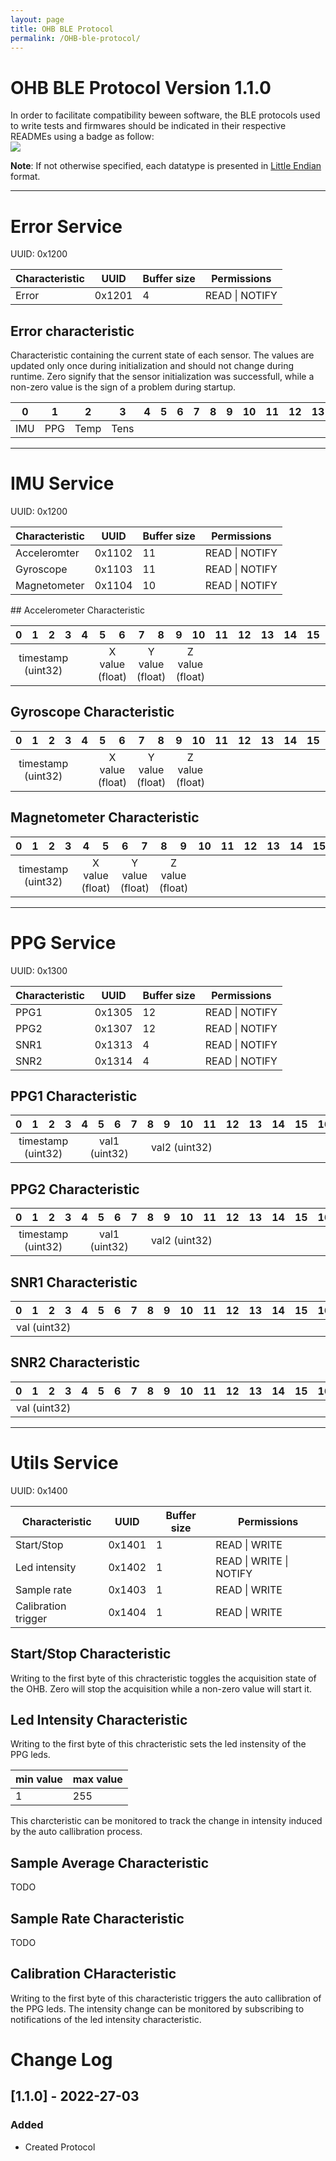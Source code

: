 ```yaml
---
layout: page
title: OHB BLE Protocol
permalink: /OHB-ble-protocol/
---
```

# OHB BLE Protocol Version 1.1.0

In order to facilitate compatibility beween software, the BLE protocols used to write tests and firmwares should be indicated in their respective READMEs using a badge as follow:  
![](https://img.shields.io/badge/OHB--BLE--protocol-1.1.0-blueviolet) 

<strong>Note</strong>: If not otherwise specified, each datatype is presented in [Little Endian](https://en.wikipedia.org/wiki/Endianness) format.

---
# Error Service
UUID: 0x1200

| Characteristic  | UUID  | Buffer size | Permissions |
|---|---|---|---|
|  Error |  0x1201 |  4 |  READ &#124; NOTIFY |

## Error characteristic
Characteristic containing the current state of each sensor. The values are updated only once during initialization and should not change during runtime.
Zero signify that the sensor initialization was successfull, while a non-zero value is the sign of a problem during startup.
<table>
    <thead>
        <tr>
            <th>0</th>
            <th>1</th>
            <th>2</th>
            <th>3</th>
            <th>4</th>
            <th>5</th>
            <th>6</th>
            <th>7</th>
            <th>8</th>
             <th>9</th>
            <th>10</th>
            <th>11</th>
            <th>12</th>
            <th>13</th>
            <th>14</th>
            <th>15</th>
            <th>16</th>
            <th>17</th>
            <th>18</th>
            <th>19</th>
        </tr>
    </thead>
    <tbody>
        <tr>
            <td colspan=1 align="center">IMU</td>
            <td colspan=1 align="center">PPG</td>
            <td colspan=1 align="center">Temp</td>
            <td colspan=1 align="center">Tens</td>
        </tr>
    </tbody>
</table>

---

# IMU Service
UUID: 0x1200
<table>
    <thead>
        <tr>
            <th>Characteristic</th>
            <th>UUID</th>
            <th>Buffer size</th>
            <th>Permissions</th>
        </tr>
    </thead>
    <tbody>
        <tr>
            <td>Acceleromter</td>
            <td>0x1102</td>
            <td>11</td>
            <td>READ &#124; NOTIFY</td>
        </tr>
        <tr>
            <td>Gyroscope</td>
            <td>0x1103</td>
            <td>11</td>
            <td> READ &#124; NOTIFY </td>
        </tr>
        <tr>
            <td>Magnetometer</td>
            <td>0x1104</td>
            <td>10</td>
            <td> READ &#124; NOTIFY</td>
        </tr>
    </tbody>
</table>
## Accelerometer Characteristic
<table>
    <thead>
        <tr>
            <th>0</th>
            <th>1</th>
            <th>2</th>
            <th>3</th>
            <th>4</th>
            <th>5</th>
            <th>6</th>
            <th>7</th>
            <th>8</th>
            <th>9</th>
            <th>10</th>
            <th>11</th>
            <th>12</th>
            <th>13</th>
            <th>14</th>
            <th>15</th>
            <th>16</th>
            <th>17</th>
            <th>18</th>
            <th>19</th>
        </tr>
    </thead>
    <tbody>
        <tr>
            <td colspan=4 align="center">timestamp (uint32) </td>
            <td colspan=1 align="center"></td>
            <td colspan=2 align="center">X value (float)</td>
            <td colspan=2 align="center">Y value (float)</td>
            <td colspan=2 align="center">Z value (float)</td>
        </tr>
    </tbody>
</table>

## Gyroscope Characteristic
<table>
    <thead>
        <tr>
            <th>0</th>
            <th>1</th>
            <th>2</th>
            <th>3</th>
            <th>4</th>
            <th>5</th>
            <th>6</th>
            <th>7</th>
            <th>8</th>
            <th>9</th>
            <th>10</th>
            <th>11</th>
            <th>12</th>
            <th>13</th>
            <th>14</th>
            <th>15</th>
            <th>16</th>
            <th>17</th>
            <th>18</th>
            <th>19</th>
        </tr>
    </thead>
    <tbody>
        <tr>
            <td colspan=4 align="center">timestamp (uint32) </td>
            <td colspan=1 align="center"></td>
            <td colspan=2 align="center">X value (float)</td>
            <td colspan=2 align="center">Y value (float)</td>
            <td colspan=2 align="center">Z value (float)</td>
        </tr>
    </tbody>
</table>

## Magnetometer Characteristic
<table>
    <thead>
        <tr>
            <th>0</th>
            <th>1</th>
            <th>2</th>
            <th>3</th>
            <th>4</th>
            <th>5</th>
            <th>6</th>
            <th>7</th>
            <th>8</th>
            <th>9</th>
            <th>10</th>
            <th>11</th>
            <th>12</th>
            <th>13</th>
            <th>14</th>
            <th>15</th>
            <th>16</th>
            <th>17</th>
            <th>18</th>
            <th>19</th>
        </tr>
    </thead>
    <tbody>
        <tr>
            <td colspan=4 align="center">timestamp (uint32) </td>
            <td colspan=2 align="center">X value (float)</td>
            <td colspan=2 align="center">Y value (float)</td>
            <td colspan=2 align="center">Z value (float)</td>
        </tr>
    </tbody>
</table>

---

# PPG Service
UUID: 0x1300
<table>
    <thead>
        <tr>
            <th>Characteristic</th>
            <th>UUID</th>
            <th>Buffer size</th>
            <th>Permissions</th>
        </tr>
    </thead>
    <tbody>
        <tr>
            <td>PPG1</td>
            <td>0x1305</td>
            <td>12</td>
            <td>READ &#124; NOTIFY </td>
        </tr>
        <tr>
            <td>PPG2</td>
            <td>0x1307</td>
            <td>12</td>
            <td> READ &#124; NOTIFY </td>
        </tr>
        <tr>
            <td>SNR1</td>
            <td>0x1313</td>
            <td>4</td>
            <td>READ &#124; NOTIFY</td>
        </tr>
        <tr>
            <td>SNR2</td>
            <td>0x1314</td>
            <td>4</td>
            <td>READ &#124; NOTIFY</td>
        </tr>
    </tbody>
</table>

## PPG1 Characteristic
<table>
    <thead>
        <tr>
            <th>0</th>
            <th>1</th>
            <th>2</th>
            <th>3</th>
            <th>4</th>
            <th>5</th>
            <th>6</th>
            <th>7</th>
            <th>8</th>
            <th>9</th>
            <th>10</th>
            <th>11</th>
            <th>12</th>
            <th>13</th>
            <th>14</th>
            <th>15</th>
            <th>16</th>
            <th>17</th>
            <th>18</th>
            <th>19</th>
        </tr>
    </thead>
    <tbody>
        <tr>
            <td colspan=4 align="center">timestamp (uint32) </td>
            <td colspan=4 align="center">val1 (uint32)</td>
            <td colspan=4 align="center">val2 (uint32)</td>
        </tr>
    </tbody>
</table>

## PPG2 Characteristic
<table>
    <thead>
        <tr>
            <th>0</th>
            <th>1</th>
            <th>2</th>
            <th>3</th>
            <th>4</th>
            <th>5</th>
            <th>6</th>
            <th>7</th>
            <th>8</th>
            <th>9</th>
            <th>10</th>
            <th>11</th>
            <th>12</th>
            <th>13</th>
            <th>14</th>
            <th>15</th>
            <th>16</th>
            <th>17</th>
            <th>18</th>
            <th>19</th>
        </tr>
    </thead>
    <tbody>
        <tr>
            <td colspan=4 align="center">timestamp (uint32) </td>
            <td colspan=4 align="center">val1 (uint32)</td>
            <td colspan=4 align="center">val2 (uint32)</td>
        </tr>
    </tbody>
</table>

## SNR1 Characteristic
<table>
    <thead>
        <tr>
            <th>0</th>
            <th>1</th>
            <th>2</th>
            <th>3</th>
            <th>4</th>
            <th>5</th>
            <th>6</th>
            <th>7</th>
            <th>8</th>
            <th>9</th>
            <th>10</th>
            <th>11</th>
            <th>12</th>
            <th>13</th>
            <th>14</th>
            <th>15</th>
            <th>16</th>
            <th>17</th>
            <th>18</th>
            <th>19</th>
        </tr>
    </thead>
    <tbody>
        <tr>
            <td colspan=4 align="center">val (uint32)</td>
        </tr>
    </tbody>
</table>

## SNR2 Characteristic
<table>
    <thead>
        <tr>
            <th>0</th>
            <th>1</th>
            <th>2</th>
            <th>3</th>
            <th>4</th>
            <th>5</th>
            <th>6</th>
            <th>7</th>
            <th>8</th>
            <th>9</th>
            <th>10</th>
            <th>11</th>
            <th>12</th>
            <th>13</th>
            <th>14</th>
            <th>15</th>
            <th>16</th>
            <th>17</th>
            <th>18</th>
            <th>19</th>
        </tr>
    </thead>
    <tbody>
        <tr>
            <td colspan=4 align="center">val (uint32)</td>
        </tr>
    </tbody>
</table>

---

# Utils Service
UUID: 0x1400

<table>
    <thead>
        <tr>
            <th>Characteristic</th>
            <th>UUID</th>
            <th>Buffer size</th>
            <th>Permissions</th>
        </tr>
    </thead>
    <tbody>
        <tr>
            <td>Start/Stop</td>
            <td>0x1401</td>
            <td>1</td>
            <td>READ &#124; WRITE</td>
        </tr>
            <td>Led intensity</td>
            <td>0x1402</td>
            <td>1</td>
            <td>READ &#124; WRITE &#124; NOTIFY</td>
        </tr>
        <tr>
            <td>Sample rate</td>
            <td>0x1403</td>
            <td>1</td>
            <td>READ &#124; WRITE</td>
        </tr>
        <tr>
            <td>Calibration trigger</td>
            <td>0x1404</td>
            <td>1</td>
            <td>READ &#124; WRITE</td>
        </tr>
    </tbody>
</table>

## Start/Stop Characteristic
Writing to the first byte of this chracteristic toggles the acquisition state of the OHB. Zero will stop the acquisition while a non-zero value will start it.

## Led Intensity Characteristic
Writing to the first byte of this chracteristic sets the led instensity of the PPG leds.
<table>
    <thead>
        <tr>
            <th>min value</th>
            <th>max value</th>
        </tr>
    </thead>
    <tbody>
        <tr>
            <td>1</td>
            <td>255</td>
        </tr>
    </tbody>
</table>

This charcteristic can be monitored to track the change in intensity induced by the auto callibration process.

## Sample Average Characteristic

TODO

## Sample Rate Characteristic

TODO

## Calibration CHaracteristic

Writing to the first byte of this characteristic triggers the auto callibration of the PPG leds. The intensity change can be monitored by subscribing to notifications of the led intensity characteristic.

# Change Log

## [1.1.0] - 2022-27-03

### Added

- Created Protocol


